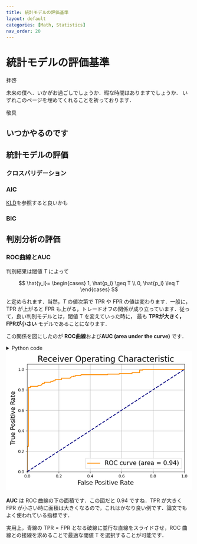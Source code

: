```yaml
---
title: 統計モデルの評価基準
layout: default
categories: [Math, Statistics]
nav_order: 20
---
```


# 統計モデルの評価基準

拝啓

未来の僕へ．いかがお過ごしでしょうか．暇な時間はありますでしょうか．
いずれこのページを埋めてくれることを祈っております．

敬具

## いつかやるのです
## 統計モデルの評価

### クロスバリデーション
### AIC
[KLD](../Others/Entropy.html#KL距離)を参照すると良いかも

### BIC

## 判別分析の評価
### ROC曲線とAUC
判別結果は閾値 $T$ によって

$$
\hat{y_i}=
\begin{cases}
1, \hat{p_i} \geq T \\
0, \hat{p_i} \leq T 
\end{cases}
$$

と定められます．当然，$T$ の値次第で TPR や FPR の値は変わります．一般に，TPR が上がると FPR も上がる，トレードオフの関係が成り立っています．従って，良い判別モデルとは，閾値 T を変えていった時に， 最も **TPRが大きく，FPRが小さい** モデルであることになります．

この関係を図にしたのが **ROC曲線**および**AUC (area under the curve)** です．

<details markdown="1">
<summary>Python code</summary>

```python
import numpy as np
import matplotlib.pyplot as plt
from sklearn.datasets import make_classification
from sklearn.linear_model import LogisticRegression
from sklearn.model_selection import train_test_split
from sklearn.metrics import roc_curve, auc

# ランダムな2値分類データセットの生成
X, y = make_classification(n_samples=1000, n_features=2, n_informative=2, n_redundant=0, n_clusters_per_class=1, random_state=42)

# データをトレーニングセットとテストセットに分割
X_train, X_test, y_train, y_test = train_test_split(X, y, test_size=0.3, random_state=42)

# ロジスティック回帰モデルの作成とトレーニング
model = LogisticRegression()
model.fit(X_train, y_train)

# モデルの回帰線と決定境界をプロットするための設定
x_min, x_max = X[:, 0].min() - 1, X[:, 0].max() + 1
y_min, y_max = X[:, 1].min() - 1, X[:, 1].max() + 1
xx, yy = np.meshgrid(np.linspace(x_min, x_max, 500), np.linspace(y_min, y_max, 500))

# モデルによる決定境界
Z = model.predict_proba(np.c_[xx.ravel(), yy.ravel()])[:, 1]
Z = Z.reshape(xx.shape)

# 図のプロット
plt.figure(figsize=(8, 6))
plt.contourf(xx, yy, Z, levels=[0, 0.5, 1], cmap='RdBu', alpha=0.6)
plt.colorbar(label='Probability')
plt.scatter(X_train[:, 0], X_train[:, 1], c=y_train, cmap='winter', marker='x',edgecolors='k', alpha=0.8, label='Training data')
plt.scatter(X_test[:, 0], X_test[:, 1], c=y_test, cmap='winter', edgecolors='white', alpha=0.8, label='Test data')
plt.title('Logistic Regression Decision Boundary', fontsize=20)
plt.xlabel('Feature 1', fontsize=15)
plt.ylabel('Feature 2', fontsize=15)
plt.legend()
plt.grid(True)
plt.savefig('../figures/logistic2.png')
```
<center><img src="../figures/logistic2.png"></center>

```python
# テストデータに対する予測確率
y_scores = model.predict_proba(X_test)[:, 1]

# ROC曲線とAUCの計算
fpr, tpr, thresholds = roc_curve(y_test, y_scores)
roc_auc = auc(fpr, tpr)


plt.plot(fpr, tpr, color='darkorange', lw=2, label='ROC curve (area = %0.2f)' % roc_auc)
plt.plot([0, 1], [0, 1], color='navy', lw=2, linestyle='--')
plt.xlim([0.0, 1.0])
plt.ylim([0.0, 1.05])
plt.xlabel('False Positive Rate', fontsize=15)
plt.ylabel('True Positive Rate', fontsize=15)
plt.title('Receiver Operating Characteristic', fontsize=20)
plt.legend(loc="lower right", fontsize=15)
plt.grid(True)

plt.tight_layout()
plt.savefig('../figures/ROC.png')
```

</details>

<center><img src="../figures/ROC.png"></center>

**AUC** は ROC 曲線の下の面積です．この図だと 0.94 ですね．TPR が大きく FPR が小さい時に面積は大きくなるので，これはかなり良い例です．論文でもよく使われている指標です．

実用上，青線の $\text{TPR} = \text{FPR}$ となる破線に並行な直線をスライドさせ，ROC 曲線との接線を求めることで最適な閾値 T を選択することが可能です．